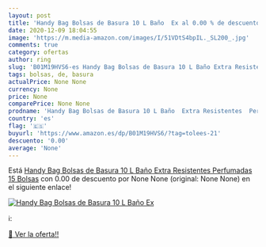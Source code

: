 ```yaml
---
layout: post
title: 'Handy Bag Bolsas de Basura 10 L Baño  Ex al 0.00 % de descuento'
date: 2020-12-09 18:04:55
image: 'https://m.media-amazon.com/images/I/51VDtS4bpIL._SL200_.jpg'
comments: true
category: ofertas
author: ring
slug: 'B01M19HVS6-es Handy Bag Bolsas de Basura 10 L Baño Extra Resistentes...'
tags: bolsas, de, basura
actualPrice: None None
currency: None
price: None
comparePrice: None None
prodname: 'Handy Bag Bolsas de Basura 10 L Baño  Extra Resistentes  Perfumadas  15 Bolsas'
country: 'es'
flag: '🇪🇸'
buyurl: 'https://www.amazon.es/dp/B01M19HVS6/?tag=tolees-21'
descuento: '0.00'
average: 'None'
---
```


Está [Handy Bag Bolsas de Basura 10 L Baño  Extra Resistentes  Perfumadas  15 Bolsas](https://www.amazon.es/dp/B01M19HVS6/?tag=tolees-21) con 0.00 de descuento por None None (original: None None) en el siguiente enlace!

[![Handy Bag Bolsas de Basura 10 L Baño  Ex](https://m.media-amazon.com/images/I/51VDtS4bpIL._SL200_.jpg)](https://www.amazon.es/dp/B01M19HVS6/?tag=tolees-21)

ℹ️:


[🛒 Ver la oferta!!](https://www.amazon.es/dp/B01M19HVS6/?tag=tolees-21)
